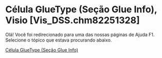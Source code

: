 
# Célula GlueType (Seção Glue Info), Visio [Vis_DSS.chm82251328]

Olá! Você foi redirecionado para uma das nossas páginas de Ajuda F1. Selecione o tópico que estava procurando abaixo.

[Célula GlueType (Seção Glue Info)](http://msdn.microsoft.com/library/fffbefd6-8b0b-0023-6b03-026d1c6e885e%28Office.15%29.aspx)
